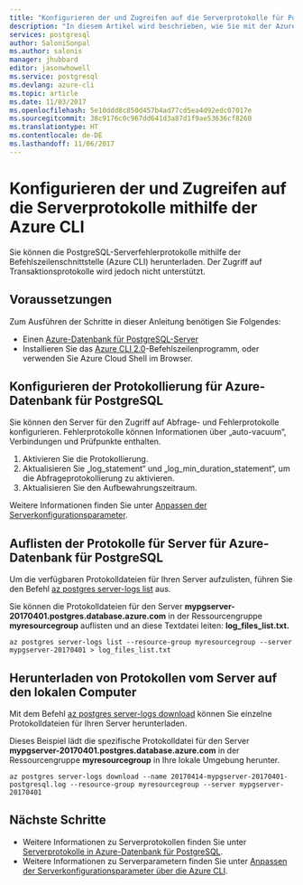 ```yaml
---
title: "Konfigurieren der und Zugreifen auf die Serverprotokolle für PostgreSQL mithilfe der Azure CLI | Microsoft-Dokumentation"
description: "In diesem Artikel wird beschrieben, wie Sie mit der Azure CLI-Befehlszeile die Serverprotokolle in Azure-Datenbank für PostgreSQL konfigurieren und auf diese zugreifen."
services: postgresql
author: SaloniSonpal
ms.author: salonis
manager: jhubbard
editor: jasonwhowell
ms.service: postgresql
ms.devlang: azure-cli
ms.topic: article
ms.date: 11/03/2017
ms.openlocfilehash: 5e10ddd8c850d457b4ad77cd5ea4d92edc07017e
ms.sourcegitcommit: 38c9176c0c967dd641d3a87d1f9ae53636cf8260
ms.translationtype: HT
ms.contentlocale: de-DE
ms.lasthandoff: 11/06/2017
---
```

# <a name="configure-and-access-server-logs-using-azure-cli"></a>Konfigurieren der und Zugreifen auf die Serverprotokolle mithilfe der Azure CLI
Sie können die PostgreSQL-Serverfehlerprotokolle mithilfe der Befehlszeilenschnittstelle (Azure CLI) herunterladen. Der Zugriff auf Transaktionsprotokolle wird jedoch nicht unterstützt. 

## <a name="prerequisites"></a>Voraussetzungen
Zum Ausführen der Schritte in dieser Anleitung benötigen Sie Folgendes:
- Einen [Azure-Datenbank für PostgreSQL-Server](quickstart-create-server-database-azure-cli.md)
- Installieren Sie das [Azure CLI 2.0](/cli/azure/install-azure-cli)-Befehlszeilenprogramm, oder verwenden Sie Azure Cloud Shell im Browser.

## <a name="configure-logging-for-azure-database-for-postgresql"></a>Konfigurieren der Protokollierung für Azure-Datenbank für PostgreSQL
Sie können den Server für den Zugriff auf Abfrage- und Fehlerprotokolle konfigurieren. Fehlerprotokolle können Informationen über „auto-vacuum“, Verbindungen und Prüfpunkte enthalten.
1. Aktivieren Sie die Protokollierung.
2. Aktualisieren Sie „log\_statement“ und „log\_min\_duration\_statement“, um die Abfrageprotokollierung zu aktivieren.
3. Aktualisieren Sie den Aufbewahrungszeitraum.

Weitere Informationen finden Sie unter [Anpassen der Serverkonfigurationsparameter](howto-configure-server-parameters-using-cli.md).

## <a name="list-logs-for-azure-database-for-postgresql-server"></a>Auflisten der Protokolle für Server für Azure-Datenbank für PostgreSQL
Um die verfügbaren Protokolldateien für Ihren Server aufzulisten, führen Sie den Befehl [az postgres server-logs list](/cli/azure/postgres/server-logs#list) aus.

Sie können die Protokolldateien für den Server **mypgserver-20170401.postgres.database.azure.com** in der Ressourcengruppe **myresourcegroup** auflisten und an diese Textdatei leiten: **log\_files\_list.txt.**
```azurecli-interactive
az postgres server-logs list --resource-group myresourcegroup --server mypgserver-20170401 > log_files_list.txt
```
## <a name="download-logs-locally-from-the-server"></a>Herunterladen von Protokollen vom Server auf den lokalen Computer
Mit dem Befehl [az postgres server-logs download](/cli/azure/postgres/server-logs#download) können Sie einzelne Protokolldateien für Ihren Server herunterladen. 

Dieses Beispiel lädt die spezifische Protokolldatei für den Server **mypgserver-20170401.postgres.database.azure.com** in der Ressourcengruppe **myresourcegroup** in Ihre lokale Umgebung herunter.
```azurecli-interactive
az postgres server-logs download --name 20170414-mypgserver-20170401-postgresql.log --resource-group myresourcegroup --server mypgserver-20170401
```
## <a name="next-steps"></a>Nächste Schritte
- Weitere Informationen zu Serverprotokollen finden Sie unter [Serverprotokolle in Azure-Datenbank für PostgreSQL](concepts-server-logs.md).
- Weitere Informationen zu Serverparametern finden Sie unter [Anpassen der Serverkonfigurationsparameter über die Azure CLI](howto-configure-server-parameters-using-cli.md).
